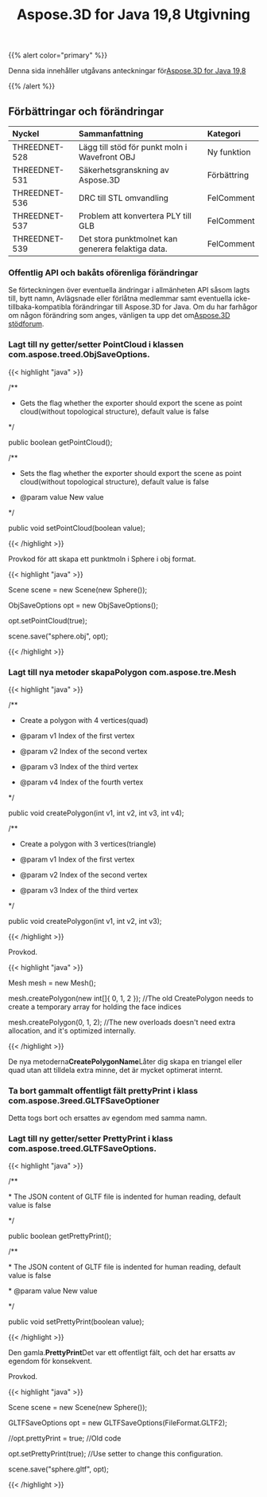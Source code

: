 ﻿---
title: Aspose.3D for Java 19,8 Utgivning
type: docs
weight: 50
url: /sv/java/aspose-3d-for-java-19-8-release-notes/
---
{{% alert color="primary" %}} 

Denna sida innehåller utgåvans anteckningar för[Aspose.3D for Java 19,8](https://releases.aspose.com/java/repo/com/aspose/aspose-3d//19.8)

{{% /alert %}} 
## **Förbättringar och förändringar**

|**Nyckel**|**Sammanfattning**|**Kategori**|
|:- |:- |:- |
|THREEDNET-528|Lägg till stöd för punkt moln i Wavefront OBJ|Ny funktion|
|THREEDNET-531|Säkerhetsgranskning av Aspose.3D|Förbättring|
|THREEDNET-536 |DRC till STL omvandling|FelComment|
|THREEDNET-537|Problem att konvertera PLY till GLB|FelComment|
|THREEDNET-539|Det stora punktmolnet kan generera felaktiga data.|FelComment|
### **Offentlig API och bakåts oförenliga förändringar**
Se förteckningen över eventuella ändringar i allmänheten API såsom lagts till, bytt namn, Avlägsnade eller förlåtna medlemmar samt eventuella icke-tillbaka-kompatibla förändringar till Aspose.3D for Java. Om du har farhågor om någon förändring som anges, vänligen ta upp det om[Aspose.3D stödforum](https://forum.aspose.com/c/3d).
### **Lagt till ny getter/setter PointCloud i klassen com.aspose.treed.ObjSaveOptions.**
{{< highlight "java" >}}

 /**

 * Gets the flag whether the exporter should export the scene as point cloud(without topological structure), default value is false

 */

public boolean getPointCloud();

/**

 * Sets the flag whether the exporter should export the scene as point cloud(without topological structure), default value is false

 * @param value New value

 */

public void setPointCloud(boolean value);

{{< /highlight >}}

Provkod för att skapa ett punktmoln i Sphere i obj format.

{{< highlight "java" >}}

 Scene scene = new Scene(new Sphere());

ObjSaveOptions opt = new ObjSaveOptions();

opt.setPointCloud(true);

scene.save("sphere.obj", opt);

{{< /highlight >}}
### **Lagt till nya metoder skapaPolygon com.aspose.tre.Mesh**
{{< highlight "java" >}}

 /**

 * Create a polygon with 4 vertices(quad)

 * @param v1 Index of the first vertex

 * @param v2 Index of the second vertex

 * @param v3 Index of the third vertex

 * @param v4 Index of the fourth vertex

 */

public void createPolygon(int v1, int v2, int v3, int v4);

/**

 * Create a polygon with 3 vertices(triangle)

 * @param v1 Index of the first vertex

 * @param v2 Index of the second vertex

 * @param v3 Index of the third vertex

 */

public void createPolygon(int v1, int v2, int v3);

{{< /highlight >}}

Provkod.

{{< highlight "java" >}}

 Mesh mesh = new Mesh();

mesh.createPolygon(new int[]{ 0, 1, 2 }); //The old CreatePolygon needs to create a temporary array for holding the face indices

mesh.createPolygon(0, 1, 2); //The new overloads doesn't need extra allocation, and it's optimized internally.

{{< /highlight >}}

De nya metoderna**CreatePolygonName**Låter dig skapa en triangel eller quad utan att tilldela extra minne, det är mycket optimerat internt.


### **Ta bort gammalt offentligt fält prettyPrint i klass com.aspose.3reed.GLTFSaveOptioner**
Detta togs bort och ersattes av egendom med samma namn.
### **Lagt till ny getter/setter PrettyPrint i klass com.aspose.treed.GLTFSaveOptions.**
{{< highlight "java" >}}

 /**

\* The JSON content of GLTF file is indented for human reading, default value is false

*/

public boolean getPrettyPrint();

/**

\* The JSON content of GLTF file is indented for human reading, default value is false

\* @param value New value

*/

public void setPrettyPrint(boolean value);

{{< /highlight >}}

Den gamla.**PrettyPrint**Det var ett offentligt fält, och det har ersatts av egendom för konsekvent.

Provkod.

{{< highlight "java" >}}

 Scene scene = new Scene(new Sphere());

GLTFSaveOptions opt = new GLTFSaveOptions(FileFormat.GLTF2);

//opt.prettyPrint = true; //Old code

opt.setPrettyPrint(true); //Use setter to change this configuration.

scene.save("sphere.gltf", opt);

{{< /highlight >}}




